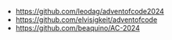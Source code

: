 - https://github.com/leodag/adventofcode2024
- https://github.com/elvisigkeit/adventofcode
- https://github.com/beaquino/AC-2024

